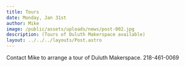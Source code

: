 ```yaml
---
title: Tours
date: Monday, Jan 31st
author: Mike
image: /public/assets/uploads/news/post-002.jpg
description: (Tours of Duluth Makerspace available)
layout: ../../../layouts/Post.astro
---
```


Contact Mike to arrange a tour of Duluth Makerspace. 218-461-0069
